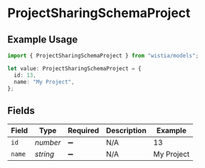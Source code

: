 # ProjectSharingSchemaProject

## Example Usage

```typescript
import { ProjectSharingSchemaProject } from "wistia/models";

let value: ProjectSharingSchemaProject = {
  id: 13,
  name: "My Project",
};
```

## Fields

| Field              | Type               | Required           | Description        | Example            |
| ------------------ | ------------------ | ------------------ | ------------------ | ------------------ |
| `id`               | *number*           | :heavy_minus_sign: | N/A                | 13                 |
| `name`             | *string*           | :heavy_minus_sign: | N/A                | My Project         |